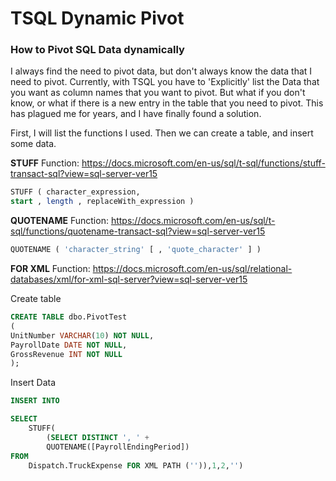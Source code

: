 # TSQL Dynamic Pivot
### How to Pivot SQL Data dynamically

I always find the need to pivot data, but don't always know the data that I need to pivot.  Currently, with TSQL you have to 'Explicitly' list the Data that you want as column names that you want to pivot.  But what if you don't know, or what if there is a new entry in the table that you need to pivot.  This has plagued me for years, and I have finally found a solution.  

First, I will list the functions I used.  Then we can create a table, and insert some data.

**STUFF** Function:
https://docs.microsoft.com/en-us/sql/t-sql/functions/stuff-transact-sql?view=sql-server-ver15
```SQL
STUFF ( character_expression, 
start , length , replaceWith_expression )
```

**QUOTENAME** Function:
https://docs.microsoft.com/en-us/sql/t-sql/functions/quotename-transact-sql?view=sql-server-ver15
```SQL
QUOTENAME ( 'character_string' [ , 'quote_character' ] )
```

**FOR XML** Function:
https://docs.microsoft.com/en-us/sql/relational-databases/xml/for-xml-sql-server?view=sql-server-ver15


Create table
```SQL
CREATE TABLE dbo.PivotTest
(
UnitNumber VARCHAR(10) NOT NULL,
PayrollDate DATE NOT NULL,
GrossRevenue INT NOT NULL 
);
```




Insert Data
```SQL
INSERT INTO
```




```SQL
SELECT 
    STUFF(
        (SELECT DISTINCT ', ' + 
        QUOTENAME([PayrollEndingPeriod]) 
FROM 
    Dispatch.TruckExpense FOR XML PATH ('')),1,2,'')
```
